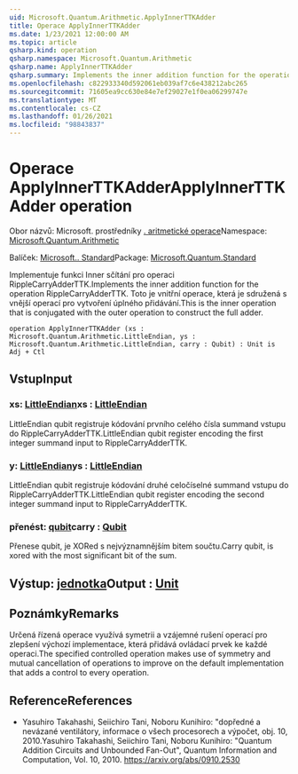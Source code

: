 ```yaml
---
uid: Microsoft.Quantum.Arithmetic.ApplyInnerTTKAdder
title: Operace ApplyInnerTTKAdder
ms.date: 1/23/2021 12:00:00 AM
ms.topic: article
qsharp.kind: operation
qsharp.namespace: Microsoft.Quantum.Arithmetic
qsharp.name: ApplyInnerTTKAdder
qsharp.summary: Implements the inner addition function for the operation RippleCarryAdderTTK. This is the inner operation that is conjugated with the outer operation to construct the full adder.
ms.openlocfilehash: c822933340d592061eb039af7c6e438212abc265
ms.sourcegitcommit: 71605ea9cc630e84e7ef29027e1f0ea06299747e
ms.translationtype: MT
ms.contentlocale: cs-CZ
ms.lasthandoff: 01/26/2021
ms.locfileid: "98843837"
---
```

# <a name="applyinnerttkadder-operation"></a><span data-ttu-id="688c8-102">Operace ApplyInnerTTKAdder</span><span class="sxs-lookup"><span data-stu-id="688c8-102">ApplyInnerTTKAdder operation</span></span>

<span data-ttu-id="688c8-103">Obor názvů: Microsoft. prostředníky [. aritmetické operace](xref:Microsoft.Quantum.Arithmetic)</span><span class="sxs-lookup"><span data-stu-id="688c8-103">Namespace: [Microsoft.Quantum.Arithmetic](xref:Microsoft.Quantum.Arithmetic)</span></span>

<span data-ttu-id="688c8-104">Balíček: [Microsoft.. Standard](https://nuget.org/packages/Microsoft.Quantum.Standard)</span><span class="sxs-lookup"><span data-stu-id="688c8-104">Package: [Microsoft.Quantum.Standard](https://nuget.org/packages/Microsoft.Quantum.Standard)</span></span>


<span data-ttu-id="688c8-105">Implementuje funkci Inner sčítání pro operaci RippleCarryAdderTTK.</span><span class="sxs-lookup"><span data-stu-id="688c8-105">Implements the inner addition function for the operation RippleCarryAdderTTK.</span></span> <span data-ttu-id="688c8-106">Toto je vnitřní operace, která je sdružená s vnější operací pro vytvoření úplného přidávání.</span><span class="sxs-lookup"><span data-stu-id="688c8-106">This is the inner operation that is conjugated with the outer operation to construct the full adder.</span></span>

```qsharp
operation ApplyInnerTTKAdder (xs : Microsoft.Quantum.Arithmetic.LittleEndian, ys : Microsoft.Quantum.Arithmetic.LittleEndian, carry : Qubit) : Unit is Adj + Ctl
```


## <a name="input"></a><span data-ttu-id="688c8-107">Vstup</span><span class="sxs-lookup"><span data-stu-id="688c8-107">Input</span></span>

### <a name="xs--littleendian"></a><span data-ttu-id="688c8-108">xs: [LittleEndian](xref:Microsoft.Quantum.Arithmetic.LittleEndian)</span><span class="sxs-lookup"><span data-stu-id="688c8-108">xs : [LittleEndian](xref:Microsoft.Quantum.Arithmetic.LittleEndian)</span></span>

<span data-ttu-id="688c8-109">LittleEndian qubit registruje kódování prvního celého čísla summand vstupu do RippleCarryAdderTTK.</span><span class="sxs-lookup"><span data-stu-id="688c8-109">LittleEndian qubit register encoding the first integer summand input to RippleCarryAdderTTK.</span></span>


### <a name="ys--littleendian"></a><span data-ttu-id="688c8-110">y: [LittleEndian](xref:Microsoft.Quantum.Arithmetic.LittleEndian)</span><span class="sxs-lookup"><span data-stu-id="688c8-110">ys : [LittleEndian](xref:Microsoft.Quantum.Arithmetic.LittleEndian)</span></span>

<span data-ttu-id="688c8-111">LittleEndian qubit registruje kódování druhé celočíselné summand vstupu do RippleCarryAdderTTK.</span><span class="sxs-lookup"><span data-stu-id="688c8-111">LittleEndian qubit register encoding the second integer summand input to RippleCarryAdderTTK.</span></span>


### <a name="carry--qubit"></a><span data-ttu-id="688c8-112">přenést: [qubit](xref:microsoft.quantum.lang-ref.qubit)</span><span class="sxs-lookup"><span data-stu-id="688c8-112">carry : [Qubit](xref:microsoft.quantum.lang-ref.qubit)</span></span>

<span data-ttu-id="688c8-113">Přenese qubit, je XORed s nejvýznamnějším bitem součtu.</span><span class="sxs-lookup"><span data-stu-id="688c8-113">Carry qubit, is xored with the most significant bit of the sum.</span></span>



## <a name="output--unit"></a><span data-ttu-id="688c8-114">Výstup: [jednotka](xref:microsoft.quantum.lang-ref.unit)</span><span class="sxs-lookup"><span data-stu-id="688c8-114">Output : [Unit](xref:microsoft.quantum.lang-ref.unit)</span></span>



## <a name="remarks"></a><span data-ttu-id="688c8-115">Poznámky</span><span class="sxs-lookup"><span data-stu-id="688c8-115">Remarks</span></span>

<span data-ttu-id="688c8-116">Určená řízená operace využívá symetrii a vzájemné rušení operací pro zlepšení výchozí implementace, která přidává ovládací prvek ke každé operaci.</span><span class="sxs-lookup"><span data-stu-id="688c8-116">The specified controlled operation makes use of symmetry and mutual cancellation of operations to improve on the default implementation that adds a control to every operation.</span></span>

## <a name="references"></a><span data-ttu-id="688c8-117">Reference</span><span class="sxs-lookup"><span data-stu-id="688c8-117">References</span></span>

- <span data-ttu-id="688c8-118">Yasuhiro Takahashi, Seiichiro Tani, Noboru Kunihiro: "dopředné a nevázané ventilátory, informace o všech procesorech a výpočet, obj. 10, 2010.</span><span class="sxs-lookup"><span data-stu-id="688c8-118">Yasuhiro Takahashi, Seiichiro Tani, Noboru Kunihiro: "Quantum Addition Circuits and Unbounded Fan-Out", Quantum Information and Computation, Vol. 10, 2010.</span></span>
  https://arxiv.org/abs/0910.2530